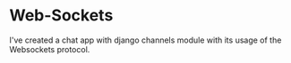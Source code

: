<h1>Web-Sockets</h1>
</hr>
<p>I've created a chat app with django channels module with its usage of the Websockets protocol.</p>
